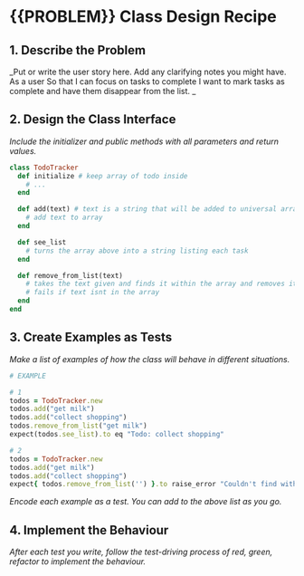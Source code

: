 # {{PROBLEM}} Class Design Recipe

## 1. Describe the Problem

_Put or write the user story here. Add any clarifying notes you might have.
As a user
So that I can focus on tasks to complete
I want to mark tasks as complete and have them disappear from the list.
_

## 2. Design the Class Interface

_Include the initializer and public methods with all parameters and return values._

```ruby
class TodoTracker
  def initialize # keep array of todo inside
    # ...
  end

  def add(text) # text is a string that will be added to universal array ^
    # add text to array
  end

  def see_list
    # turns the array above into a string listing each task
  end

  def remove_from_list(text)
    # takes the text given and finds it within the array and removes it
    # fails if text isnt in the array
  end
end
```

## 3. Create Examples as Tests

_Make a list of examples of how the class will behave in different situations._

```ruby
# EXAMPLE

# 1
todos = TodoTracker.new
todos.add("get milk")
todos.add("collect shopping")
todos.remove_from_list("get milk")
expect(todos.see_list).to eq "Todo: collect shopping"

# 2
todos = TodoTracker.new
todos.add("get milk")
todos.add("collect shopping")
expect{ todos.remove_from_list('') }.to raise_error "Couldn't find within current Todos"

```

_Encode each example as a test. You can add to the above list as you go._

## 4. Implement the Behaviour

_After each test you write, follow the test-driving process of red, green, refactor to implement the behaviour._

